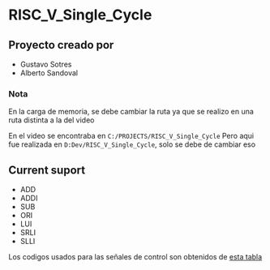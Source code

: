 # RISC_V_Single_Cycle

## Proyecto creado por

- Gustavo Sotres
- Alberto Sandoval

### Nota

En la carga de memoria, se debe cambiar la ruta ya que se realizo en una ruta distinta a la del video

En el video se encontraba en ``C:/PROJECTS/RISC_V_Single_Cycle`` Pero aqui fue realizada en ``D:Dev/RISC_V_Single_Cycle``, solo se debe de cambiar eso

## Current suport

- ADD
- ADDI
- SUB
- ORI
- LUI
- SRLI
- SLLI

Los codigos usados para las señales de control son obtenidos de [esta tabla](https://docs.google.com/spreadsheets/d/17gZE-4YvZ7H6U75zV1GhPLzIoo___D-5w76HqcmNv4o/edit?usp=sharing)
